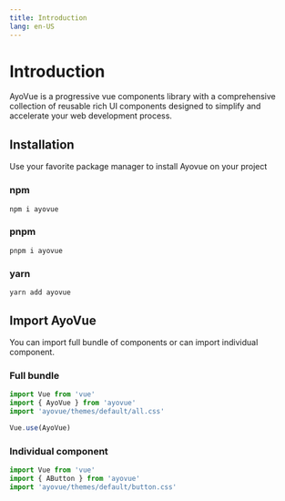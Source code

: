 ```yaml
---
title: Introduction
lang: en-US
---
```


# Introduction

AyoVue is a progressive vue components library with a comprehensive collection of reusable rich UI components designed to simplify and accelerate your web development process.

## Installation

Use your favorite package manager to install Ayovue on your project

### npm

```npm
npm i ayovue
```

### pnpm

```pnpm
pnpm i ayovue
```

### yarn

```yarn
yarn add ayovue
```

<!-- ## CDN

Coming Soon... -->

<!-- You can also add AyoVue in your project from CDN:

```html -->
<!-- import stylesheet -->
<!-- <link rel="stylesheet" href="https://unpkg.com/ayovue@1.0.1/themes/default/all.css" /> -->
<!-- import ayovue -->
<!-- <script src="https://unpkg.com/ayovue@1.0.1/dist/ayovue.min.js"></script> -->
<!-- ``` -->

## Import AyoVue

You can import full bundle of components or can import individual component.

### Full bundle

<!-- Coming Soon... -->

```js
import Vue from 'vue'
import { AyoVue } from 'ayovue'
import 'ayovue/themes/default/all.css'

Vue.use(AyoVue)
```

### Individual component

```js
import Vue from 'vue'
import { AButton } from 'ayovue'
import 'ayovue/themes/default/button.css'
```
